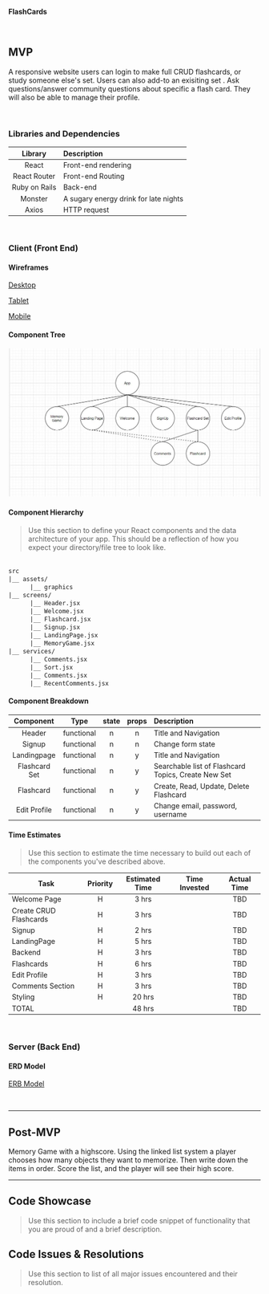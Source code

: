 


**FlashCards** 


<br>

## MVP
A responsive website users can login to make full CRUD flashcards, or study someone else's set.  Users can also add-to an exisiting set . Ask questions/answer community questions about specific a flash card. They will also be able to manage their profile.



<br>


### Libraries and Dependencies

|     Library      | Description                                |
| :--------------: | :----------------------------------------- |
|      React       | Front-end rendering                        |
|   React Router   | Front-end Routing                          |
|   Ruby on Rails  | Back-end                                   |
|    Monster       | A sugary energy drink for late nights      |
|    Axios         |   HTTP request                             |

<br>

### Client (Front End)

#### Wireframes


[Desktop](https://drive.google.com/file/d/1W0B0kyeAQMO92XYCFKPe7PqPgv-K7uc7/view?usp=sharing)

[Tablet](https://drive.google.com/file/d/1W0B0kyeAQMO92XYCFKPe7PqPgv-K7uc7/view?usp=sharing7)

[Mobile](https://drive.google.com/file/d/1V1owPx8bv7luYMoA78fyqkS8kLcq60id/view?usp=sharing)

#### Component Tree

![ComponentTree](https://github.com/forexsnyder/Flashcards/blob/develop/ParentChild.JPG)

#### Component Hierarchy

> Use this section to define your React components and the data architecture of your app. This should be a reflection of how you expect your directory/file tree to look like. 

``` structure

src
|__ assets/
      |__ graphics
|__ screens/
      |__ Header.jsx
      |__ Welcome.jsx
      |__ Flashcard.jsx
      |__ Signup.jsx
      |__ LandingPage.jsx
      |__ MemoryGame.jsx
|__ services/
      |__ Comments.jsx
      |__ Sort.jsx
      |__ Comments.jsx
      |__ RecentComments.jsx

```

#### Component Breakdown


|  Component     |    Type    | state | props | Description                                                      |
| :----------:   | :--------: | :---: | :---: | :--------------------------------------------------------------- |
|    Header      | functional |   n   |   n   | Title and Navigation                                             |
|    Signup      | functional |   n   |   n   | Change form state                                             |
|    Landingpage      | functional |   n   |   y   | Title and Navigation                                             |
| Flashcard Set  | functional |   n   |   y   | Searchable list of Flashcard Topics, Create New Set                              |
| Flashcard      | functional |   n   |   y   | Create, Read, Update, Delete Flashcard                           |
| Edit Profile   | functional |   n   |   y   | Change email, password, username                                 |

#### Time Estimates

> Use this section to estimate the time necessary to build out each of the components you've described above.

| Task                   | Priority | Estimated Time | Time Invested | Actual Time |
| -------------------    | :------: | :------------: | :-----------: | :---------: |
| Welcome  Page          |    H     |     3 hrs      |               |     TBD     |
| Create CRUD Flashcards |    H     |     3 hrs      |               |     TBD     |
| Signup              |    H     |     2 hrs      |               |     TBD     |
| LandingPage         |    H     |     5 hrs      |               |     TBD     |
| Backend             |    H     |     3 hrs      |               |     TBD     |
| Flashcards          |    H     |     6 hrs      |               |     TBD     |
| Edit Profile        |    H     |     3 hrs      |               |     TBD     |
| Comments Section    |    H     |     3 hrs      |               |     TBD     |
| Styling             |    H     |     20 hrs     |               |     TBD     |
| TOTAL               |          |     48 hrs     |               |     TBD     |


<br>

### Server (Back End)

#### ERD Model

[ERB Model](https://drive.google.com/file/d/10o1sAj9puS-KupTZqOCnMzmNmlhwHoq7/view?usp=sharing)

<br>

***

## Post-MVP

Memory Game with a highscore.  Using the linked list system a player chooses how many objects they want to memorize.  Then write down the items in order.  Score the list,
and the player will see their high score.

***

## Code Showcase

> Use this section to include a brief code snippet of functionality that you are proud of and a brief description.

## Code Issues & Resolutions

> Use this section to list of all major issues encountered and their resolution.
